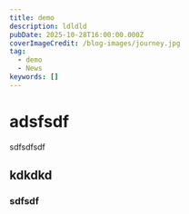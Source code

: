 ```yaml
---
title: demo
description: ldldld
pubDate: 2025-10-28T16:00:00.000Z
coverImageCredit: /blog-images/journey.jpg
tag:
  - demo
  - News
keywords: []
---
```


# adsfsdf

sdfsdfsdf

## kdkdkd

### sdfsdf

